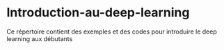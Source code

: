 # Introduction-au-deep-learning
Ce répertoire contient des exemples et des codes pour introduire le deep learning aux débutants
